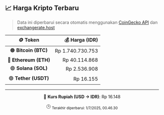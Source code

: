 

<!-- HARGA_KRIPTO -->
## 📈 Harga Kripto Terbaru

> Data ini diperbarui secara otomatis menggunakan [CoinGecko API](https://www.coingecko.com/) dan [exchangerate.host](https://exchangerate.host/)

<div align="center">

| 🪙 Token | 💰 Harga (IDR) |
|:------:|---------------:|
| 🟠 **Bitcoin (BTC)**   | Rp 1.740.730.753 |
| 🔵 **Ethereum (ETH)**  | Rp 40.114.868 |
| 🟣 **Solana (SOL)**    | Rp 2.536.908 |
| 🟢 **Tether (USDT)**   | Rp 16.155 |

---

💱 **Kurs Rupiah (USD → IDR)**: Rp 16.148

🕒 <sub>Terakhir diperbarui: 1/7/2025, 00.46.30</sub>

</div>
<!-- /HARGA_KRIPTO -->